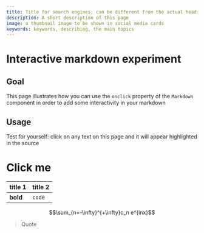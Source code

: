 ```yaml
---
title: Title for search engines; can be different from the actual heading
description: A short description of this page
image: a thumbnail image to be shown in social media cards
keywords: keywords, describing, the main topics
---
```

# Interactive markdown experiment
## Goal
This page illustrates how you can use the `onclick` property of the `Markdown` component in order to add some interactivity in your markdown

## Usage
Test for yourself: click on any text on this page and it will appear highlighted in the source


# Click me

| title 1 | title 2 |
| ------- | ------- |
| **bold**|  `code` |

$$\sum_{n=-\infty}^{+\infty}c_n e^{inx}$$

> Quote
